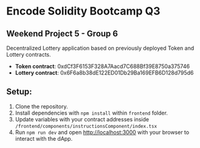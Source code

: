 
# Encode Solidity Bootcamp Q3
## Weekend Project 5 - Group 6

Decentralized Lottery application based on previously deployed Token and Lottery contracts.

- **Token contract**: 0xdCf3F6153F328A7Aacd7C688Bf39E8750a375746
- **Lottery contract**: 0x6F6a8b38dE122ED01Db29Ba169EFB6D128d795d6

## Setup:
1. Clone the repository.
2. Install dependencies with `npm install` within `frontend` folder.
3. Update variables with your contract addresses inside `/frontend/components/instructionsComponent/index.tsx`
4. Run `npm run dev` and open [http://localhost:3000](http://localhost:3000) with your browser to interact with the dApp.
